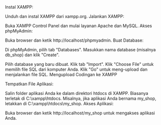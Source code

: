 Instal XAMPP:

Unduh dan instal XAMPP dari xampp.org.
Jalankan XAMPP:

Buka XAMPP Control Panel dan mulai layanan Apache dan MySQL.
Akses phpMyAdmin:

Buka browser dan ketik http://localhost/phpmyadmin.
Buat Database:

Di phpMyAdmin, pilih tab "Databases".
Masukkan nama database (misalnya db_shop) dan klik "Create".


Pilih database yang baru dibuat.
Klik tab "Import".
Klik "Choose File" untuk memilih file SQL dari komputer Anda.
Klik "Go" untuk meng-upload dan menjalankan file SQL.
Mengupload Codingan ke XAMPP


Tempatkan File Aplikasi:

Salin folder aplikasi Anda ke dalam direktori htdocs di XAMPP. Biasanya terletak di C:\xampp\htdocs\.
Misalnya, jika aplikasi Anda bernama my_shop, letakkan di C:\xampp\htdocs\my_shop.
Akses Aplikasi:

Buka browser dan ketik http://localhost/my_shop untuk mengakses aplikasi Anda.
